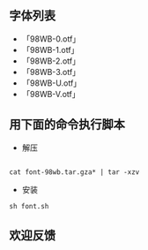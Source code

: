 ## 字体列表

- 「98WB-0.otf」
- 「98WB-1.otf」
- 「98WB-2.otf」
- 「98WB-3.otf」
- 「98WB-U.otf」
- 「98WB-V.otf」

## 用下面的命令执行脚本

- 解压

``````

cat font-98wb.tar.gza* | tar -xzv
``````

- 安装


```
sh font.sh
```

## 欢迎反馈
